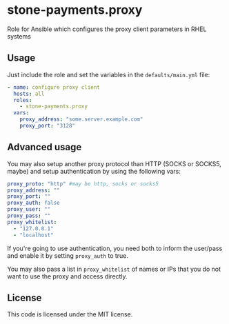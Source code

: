 stone-payments.proxy
============
Role for Ansible which configures the proxy client parameters in RHEL systems

## Usage
Just include the role and set the variables in the `defaults/main.yml` file:
```yaml
- name: configure proxy client
  hosts: all
  roles:
    - stone-payments.proxy
  vars:
    proxy_address: "some.server.example.com"
    proxy_port: "3128"
```

## Advanced usage
You may also setup another proxy protocol than HTTP (SOCKS or SOCKS5, maybe)
and setup authentication by using the following vars:

```yaml
proxy_proto: "http" #may be http, socks or socks5
proxy_address: ""
proxy_port: ""
proxy_auth: false
proxy_user: ""
proxy_pass: ""
proxy_whitelist:
  - "127.0.0.1"
  - "localhost"
```

If you're going to use authentication, you need both to inform the user/pass
and enable it by setting `proxy_auth` to true.

You may also pass a list in `proxy_whitelist` of names or IPs that you do not
want to use the proxy and access directly.

## License
This code is licensed under the MIT license.
